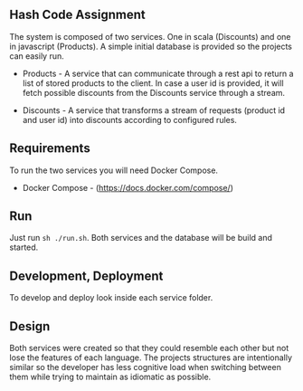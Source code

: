 ## Hash Code Assignment

The system is composed of two services. One in scala (Discounts) and one in javascript (Products). A simple initial database is provided so the projects can easily run.

- Products - A service that can communicate through a rest api to return a list of stored products to the client. In case a user id is provided, it will fetch possible discounts from the Discounts service through a stream. 

- Discounts - A service that transforms a stream of requests (product id and user id) into discounts according to configured rules. 
 

## Requirements

To run the two services you will need Docker Compose. 

- Docker Compose - (https://docs.docker.com/compose/)

## Run

Just run `sh ./run.sh`. Both services and the database will be build and started.

## Development, Deployment

To develop and deploy look inside each service folder.

## Design

Both services were created so that they could resemble each other but not lose the features of each language. The projects structures are intentionally similar so the developer has less cognitive load when switching between them while trying to maintain as idiomatic as possible.
